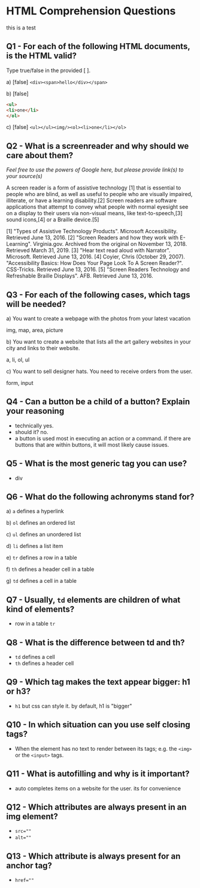 # HTML Comprehension Questions

this is a test

## Q1 - For each of the following HTML documents, is the HTML valid?

Type true/false in the provided [ ].

a) [false] `<div><span>hello</div></span>`

b) [false]

```html
<ul>
<li>one</li>
</ol>
```

c) [false] `<ul></ul><img/><ol><li>one</li></ol>`

## Q2 - What is a screenreader and why should we care about them?

_Feel free to use the powers of Google here, but please provide link(s) to your source(s)_

A screen reader is a form of assistive technology [1] that is essential to people who are blind, as well as useful to people who are visually impaired, illiterate, or have a learning disability.[2] Screen readers are software applications that attempt to convey what people with normal eyesight see on a display to their users via non-visual means, like text-to-speech,[3] sound icons,[4] or a Braille device.[5]

[1] "Types of Assistive Technology Products". Microsoft Accessibility. Retrieved June 13, 2016.
[2] "Screen Readers and how they work with E-Learning". Virginia.gov. Archived from the original on November 13, 2018. Retrieved March 31, 2019.
[3] "Hear text read aloud with Narrator". Microsoft. Retrieved June 13, 2016.
[4] Coyier, Chris (October 29, 2007). "Accessibility Basics: How Does Your Page Look To A Screen Reader?". CSS-Tricks. Retrieved June 13, 2016.
[5] "Screen Readers Technology and Refreshable Braille Displays". AFB. Retrieved June 13, 2016.

## Q3 - For each of the following cases, which tags will be needed?

a) You want to create a webpage with the photos from your latest vacation

img, map, area, picture

b) You want to create a website that lists all the art gallery websites in your city and links to their website.

a, li, ol, ul

c) You want to sell designer hats. You need to receive orders from the user.

form, input

## Q4 - Can a button be a child of a button? Explain your reasoning

- technically yes.
- should it? no.
- a button is used most in executing an action or a command. if there are buttons that are within buttons, it will most likely cause issues.

## Q5 - What is the most generic tag you can use?

- div

## Q6 - What do the following achronyms stand for?

a) `a` defines a hyperlink

b) `ol` defines an ordered list

c) `ul` defines an unordered list

d) `li` defines a list item

e) `tr` defines a row in a table

f) `th` defines a header cell in a table

g) `td` defines a cell in a table

## Q7 - Usually, `td` elements are children of what kind of elements?

- row in a table `tr`

## Q8 - What is the difference between td and th?

- `td` defines a cell
- `th` defines a header cell

## Q9 - Which tag makes the text appear bigger: h1 or h3?

- `h1` but css can style it. by default, h1 is "bigger"

## Q10 - In which situation can you use self closing tags?

- When the element has no text to render between its tags; e.g. the `<img>` or the `<input>` tags.

## Q11 - What is autofilling and why is it important?

- auto completes items on a website for the user. its for convenience

## Q12 - Which attributes are always present in an img element?

- `src=""`
- `alt=""`

## Q13 - Which attribute is always present for an anchor tag?

- `href=""`
